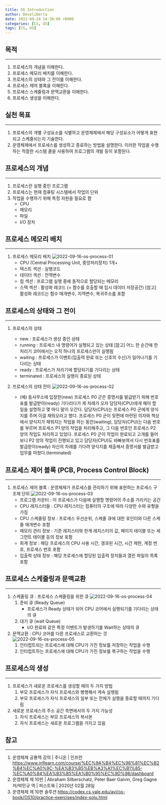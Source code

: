 ```yaml
---
title: OS Introduction
author: Develiberta
date: 2022-09-24 14:30:00 +0900
categories: [CS, OS]
tags: [CS, OS]
---
```



## 목적
---
1. 프로세스의 개념을 이해한다.
2. 프로세스 메모리 배치를 이해한다.
3. 프로세스의 상태와 그 전이를 이해한다.
4. 프로세스 제어 블록을 이해한다.
5. 프로세스 스케줄링과 문맥교환을 이해한다.
6. 프로세스 생성을 이해한다.

## 실천 목표
---
1. 프로세스의 개별 구성요소를 식별하고 운영체제에서 해당 구성요소가 어떻게 표현되고 스케줄되는지 기술한다.
2. 운영체제에서 프로세스를 생성하고 종료하는 방법을 설명한다. 이러한 작업을 수행하는 적절한 시스템 콜을 사용하여 프로그램의 개발 등이 포함된다.

## 프로세스의 개념
---
1. 프로세스란 실행 중인 프로그램
2. 프로세스는 현재 컴퓨팅 시스템에서 작업의 단위
3. 작업을 수행하기 위해 특정 자원을 필요로 함
	- CPU
	- 메모리
	- 파일
	- I/O 장치

## 프로세스 메모리 배치
---
1. 프로세스 메모리 배치
	![2022-09-16-os-process-01](/assets/img/illustrations/2022-09-24-os-process-01.png)
	- CPU (Central Processing Unit, 중앙처리장치) 1개+
	- 텍스트 섹션 : 실행코드
	- 데이터 섹션 : 전역변수
	- 힙 섹션 : 프로그램 실행 중에 동적으로 할당되는 메모리
	- 스택 섹션 : 활성화 레코드 (= 함수를 호출할 때 임시 데이터 저장공간)
		[참고] 활성화 레코드는 함수 매개변수, 지역변수, 복귀주소를 포함
	
## 프로세스의 상태와 그 전이
---	
1. 프로세스의 상태
	- new : 프로세스가 생성 중인 상태
	- running : 프로세스 내 명령어가 실행되고 있는 상태
		[참고] 어느 한 순간에 한 처리기 코어에서는 오직 하나의 프로세스만이 실행됨
	- waiting : 프로세스가 이벤트(입출력 완료 또는 신호의 수신)가 일어나기를 기다리는 상태
	- ready : 프로세스가 처리기에 할당되기를 기다리는 상태
	- terminated : 프로세스의 실행이 종료된 상태
	
2. 프로세스의 상태 전이
	![2022-09-16-os-process-02](/assets/img/illustrations/2022-09-24-os-process-02.png)
	- (예) 동사무소에 입장한(new) 프로세스 P0 군은 증명서를 발급받기 위해 번호표를 발급받아(ready) 기다리다가 제 차례가 오자 담당자(CPU)에게 해야 할 일을 설명하고 몇 마디 말이 오간다. 담당자(CPU)는 프로세스 P0 군에게 양식지를 주며 이걸 채워오라고 했다. 프로세스 P0 군이 뒷편에 마련된 의자와 책상에서 양식지가 채워지는 작업을 하는 동안(waiting), 담당자(CPU)는 다음 번호를 부르며 프로세스 P1 양의 작업을 처리해주고, 그 다음 번호인 프로세스 P2 양의 작업도 처리하고 있었다. 프로세스 P0 군이 작업이 완료되고 고개를 들어보니 P2 양의 작업이 진행되고 있고 담당자(CPU)도 바빠보여서 다시 번호표를 발급받아(ready) 자신의 차례를 기다려 양식지를 제출해서 증명서를 발급받고 업무를 마쳤다.(terminated)


## 프로세스 제어 블록 (PCB, Process Control Block)
---
1. 프로세스 제어 블록 : 운영체제가 프로세스를 관리하기 위해 표현하는 프로세스 구조체 단위
	![2022-09-16-os-process-03](/assets/img/illustrations/2022-09-24-os-process-03.png)
	- 프로그램 카운터 : 이 프로세스가 다음에 실행할 명령어의 주소를 가리키는 공간
	- CPU 레지스터들 : CPU 레지스터는 컴퓨터의 구조에 따라 다양한 수와 유형을 가짐
	- CPU 스케줄링 정보 : 프로세스 우선순위, 스케줄 큐에 대한 포인터와 다른 스케줄 매개변수 포함
	- 메모리 관리 정보 : 기준 레지스터와 한계 레지스터의 값, 페이지 테이블 또는 세그먼트 테이블 등의 정보 포함
	- 회계 정보 : 해당 프로세스의 CPU 사용 시간, 경과된 시간, 시간 제한, 계정 번호, 프로세스 번호 포함
	- 입출력 상태 정보 : 해당 프로세스에 할당된 입출력 장치들과 열린 파일의 목록 포함
		
## 프로세스 스케줄링과 문맥교환
---
1. 스케줄링 큐 : 프로세스 스케줄링을 위한 큐
	![2022-09-16-os-process-04](/assets/img/illustrations/2022-09-24-os-process-04.png)
	1. 준비 큐 (Ready Queue)
		- 프로세스가 Ready 상태가 되어 CPU 코어에서 실행되기를 기다리는 상태의 큐
	2. 대기 큐 (wait Queue)
		- I/O 완료와 같은 특정 이벤트가 발생하기를 Wait하는 상태의 큐
2. 문맥교환 : CPU 코어를 다른 프로세스로 교환하는 것
	![2022-09-16-os-process-05](/assets/img/illustrations/2022-09-24-os-process-05.png)
	1. 인터럽트되는 프로세스에 대해 CPU가 가진 정보를 저장하는 작업을 수행
	2. 인터럽트하는 프로세스에 대해 CPU가 가진 정보를 복구하는 작업을 수행
		
## 프로세스의 생성
---
1. 프로세스가 새로운 프로세스를 생성할 때의 두 가지 방법
	1. 부모 프로세스가 자식 프로세스와 병행해서 계속 실행됨
	2. 부모 프로세스가 자식 프로세스의 일부 또는 전체가 실행을 종료할 때까지 기다림
2. 새로운 프로세스의 주소 공간 측면에서의 두 가지 가능성
	1. 자식 프로세스는 부모 프로세스의 복사본
	2. 자식 프로세스는 새로운 프로그램을 가지고 있음
	
## 참고
---
1. 운영체제 공룡책 강의 | 주니온 | 인프런
	https://www.inflearn.com/course/%EC%9A%B4%EC%98%81%EC%B2%B4%EC%A0%9C-%EA%B3%B5%EB%A3%A1%EC%B1%85-%EC%A0%84%EA%B3%B5%EA%B0%95%EC%9D%98/dashboard
2. 운영체제 제 10판 | Abraham Silberschatz, Peter Baer Galvin, Greg Gagne 저/박민규 역 | 퍼스트북 | 2020년 02월 28일
3. 운영체제 제 10판 솔루션
	https://codex.cs.yale.edu/avi/os-book/OS10/practice-exercises/index-solu.html